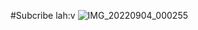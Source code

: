 #Subcribe lah:v
![IMG_20220904_000255](https://user-images.githubusercontent.com/93071888/188281100-38edd888-0bd6-458b-a1fd-55eaa2dd683e.jpg)
